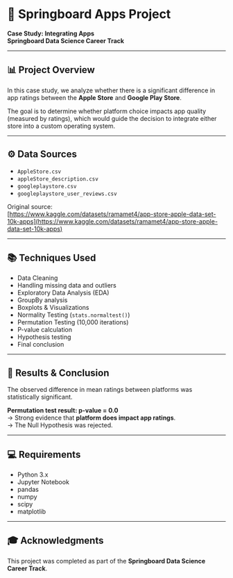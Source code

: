 # 📱 Springboard Apps Project  
**Case Study: Integrating Apps**  
**Springboard Data Science Career Track**

---

## 📊 Project Overview

In this case study, we analyze whether there is a significant difference in app ratings between the **Apple Store** and **Google Play Store**.

The goal is to determine whether platform choice impacts app quality (measured by ratings), which would guide the decision to integrate either store into a custom operating system.

---

## ⚙️ Data Sources

- `AppleStore.csv`
- `appleStore_description.csv`
- `googleplaystore.csv`
- `googleplaystore_user_reviews.csv`

Original source:  
[https://www.kaggle.com/datasets/ramamet4/app-store-apple-data-set-10k-apps](https://www.kaggle.com/datasets/ramamet4/app-store-apple-data-set-10k-apps)

---

## 📚 Techniques Used

- Data Cleaning
- Handling missing data and outliers
- Exploratory Data Analysis (EDA)
- GroupBy analysis
- Boxplots & Visualizations
- Normality Testing (`stats.normaltest()`)
- Permutation Testing (10,000 iterations)
- P-value calculation
- Hypothesis testing
- Final conclusion

---

## 🚀 Results & Conclusion

The observed difference in mean ratings between platforms was statistically significant.

**Permutation test result: p-value = 0.0**  
→ Strong evidence that **platform does impact app ratings**.  
→ The Null Hypothesis was rejected.

---

## 💻 Requirements

- Python 3.x
- Jupyter Notebook
- pandas
- numpy
- scipy
- matplotlib

---

## 🎓 Acknowledgments

This project was completed as part of the **Springboard Data Science Career Track**.
